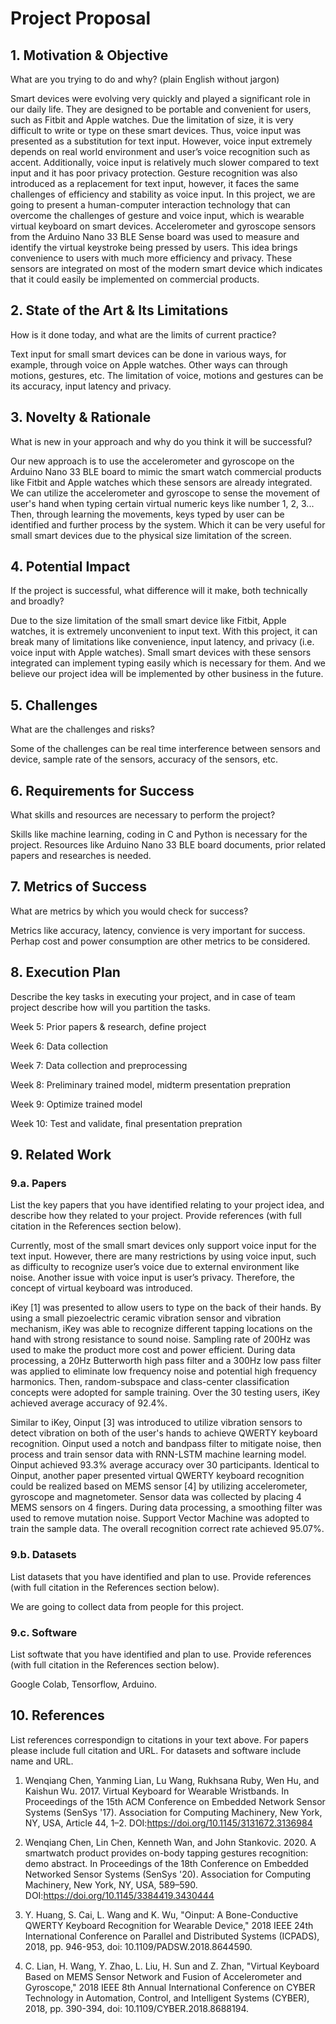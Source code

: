 # Project Proposal

## 1. Motivation & Objective

What are you trying to do and why? (plain English without jargon)

Smart devices were evolving very quickly and played a significant role in our daily life. They are designed to be portable and convenient for users, such as Fitbit and Apple watches. Due the limitation of size, it is very difficult to write or type on these smart devices. Thus, voice input was presented as a substitution for text input. However, voice input extremely depends on real world environment and user’s voice recognition such as accent. Additionally, voice input is relatively much slower compared to text input and it has poor privacy protection. Gesture recognition was also introduced as a replacement for text input, however, it faces the same challenges of efficiency and stability as voice input. In this project, we are going to present a human-computer interaction technology that can overcome the challenges of gesture and voice input, which is wearable virtual keyboard on smart devices. Accelerometer and gyroscope sensors from the Arduino Nano 33 BLE Sense board was used to measure and identify the virtual keystroke being pressed by users. This idea brings convenience to users with much more efficiency and privacy. These sensors are integrated on most of the modern smart device which indicates that it could easily be implemented on commercial products. 

## 2. State of the Art & Its Limitations

How is it done today, and what are the limits of current practice?

Text input for small smart devices can be done in various ways, for example, through voice on Apple watches. Other ways can through motions, gestures, etc. The limitation of voice, motions and gestures can be its accuracy, input latency and privacy. 

## 3. Novelty & Rationale

What is new in your approach and why do you think it will be successful?

Our new approach is to use the accelerometer and gyroscope on the Arduino Nano 33 BLE board to mimic the smart watch commercial products like Fitbit and Apple watches which these sensors are already integrated. We can utilize the accelerometer and gyroscope to sense the movement of user's hand when typing certain virtual numeric keys like number 1, 2, 3... Then, through learning the movements, keys typed by user can be identified and further process by the system. Which it can be very useful for small smart devices due to the physical size limitation of the screen.

## 4. Potential Impact

If the project is successful, what difference will it make, both technically and broadly?

Due to the size limitation of the small smart device like Fitbit, Apple watches, it is extremely unconvenient to input text. With this project, it can break many of limitations like convenience, input latency, and privacy (i.e. voice input with Apple watches). Small smart devices with these sensors integrated can implement typing easily which is necessary for them. And we believe our project idea will be implemented by other business in the future.

## 5. Challenges

What are the challenges and risks?

Some of the challenges can be real time interference between sensors and device, sample rate of the sensors, accuracy of the sensors, etc.

## 6. Requirements for Success

What skills and resources are necessary to perform the project?

Skills like machine learning, coding in C and Python is necessary for the project. Resources like Arduino Nano 33 BLE board documents, prior related papers and researches  is needed.

## 7. Metrics of Success

What are metrics by which you would check for success?

Metrics like accuracy, latency, convience is very important for success. Perhap cost and power consumption are other metrics to be considered.

## 8. Execution Plan

Describe the key tasks in executing your project, and in case of team project describe how will you partition the tasks.

Week 5: Prior papers & research, define project

Week 6: Data collection

Week 7: Data collection and preprocessing

Week 8: Preliminary trained model, midterm presentation prepration

Week 9: Optimize trained model

Week 10: Test and validate, final presentation prepration

## 9. Related Work

### 9.a. Papers

List the key papers that you have identified relating to your project idea, and describe how they related to your project. Provide references (with full citation in the References section below).

Currently, most of the small smart devices only support voice input for the text input. However, there are many restrictions by using voice input, such as difficulty to recognize user’s voice due to external environment like noise. Another issue with voice input is user’s privacy. Therefore, the concept of virtual keyboard was introduced.

iKey [1] was presented to allow users to type on the back of their hands. By using a small piezoelectric ceramic vibration sensor and vibration mechanism, iKey was able to recognize different tapping locations on the hand with strong resistance to sound noise. Sampling rate of 200Hz was used to make the product more cost and power efficient. During data processing, a 20Hz Butterworth high pass filter and a 300Hz low pass filter was applied to eliminate low frequency noise and potential high frequency harmonics. Then, random-subspace and class-center classification concepts were adopted for sample training. Over the 30 testing users, iKey achieved average accuracy of 92.4%.

Similar to iKey, Oinput [3] was introduced to utilize vibration sensors to detect vibration on both of the user's hands to achieve QWERTY keyboard recognition. Oinput used a notch and bandpass filter to mitigate noise, then process and train sensor data with RNN-LSTM machine learning model. Oinput achieved 93.3% average accuracy over 30 participants. Identical to Oinput, another paper presented virtual QWERTY keyboard recognition could be realized based on MEMS sensor [4] by utilizing accelerometer, gyroscope and magnetometer. Sensor data was collected by placing 4 MEMS sensors on 4 fingers. During data processing, a smoothing filter was used to remove mutation noise. Support Vector Machine was adopted to train the sample data. The overall recognition correct rate achieved 95.07%.

### 9.b. Datasets

List datasets that you have identified and plan to use. Provide references (with full citation in the References section below).

We are going to collect data from people for this project.

### 9.c. Software

List softwate that you have identified and plan to use. Provide references (with full citation in the References section below).

Google Colab, Tensorflow, Arduino.

## 10. References

List references correspondign to citations in your text above. For papers please include full citation and URL. For datasets and software include name and URL.

1. Wenqiang Chen, Yanming Lian, Lu Wang, Rukhsana Ruby, Wen Hu, and Kaishun Wu. 2017. Virtual Keyboard for Wearable Wristbands. In Proceedings of the 15th ACM Conference on Embedded Network Sensor Systems (SenSys '17). Association for Computing Machinery, New York, NY, USA, Article 44, 1–2. DOI:https://doi.org/10.1145/3131672.3136984

2. Wenqiang Chen, Lin Chen, Kenneth Wan, and John Stankovic. 2020. A smartwatch product provides on-body tapping gestures recognition: demo abstract. In Proceedings of the 18th Conference on Embedded Networked Sensor Systems (SenSys '20). Association for Computing Machinery, New York, NY, USA, 589–590. DOI:https://doi.org/10.1145/3384419.3430444

3. Y. Huang, S. Cai, L. Wang and K. Wu, "Oinput: A Bone-Conductive QWERTY Keyboard Recognition for Wearable Device," 2018 IEEE 24th International Conference on Parallel and Distributed Systems (ICPADS), 2018, pp. 946-953, doi: 10.1109/PADSW.2018.8644590.

4. C. Lian, H. Wang, Y. Zhao, L. Liu, H. Sun and Z. Zhan, "Virtual Keyboard Based on MEMS Sensor Network and Fusion of Accelerometer and Gyroscope," 2018 IEEE 8th Annual International Conference on CYBER Technology in Automation, Control, and Intelligent Systems (CYBER), 2018, pp. 390-394, doi: 10.1109/CYBER.2018.8688194.
